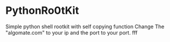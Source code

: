 # PythonRo0tKit
Simple python shell rootkit with self copying function
Change The "algomate.com" to your ip and the port to your port.
fff
